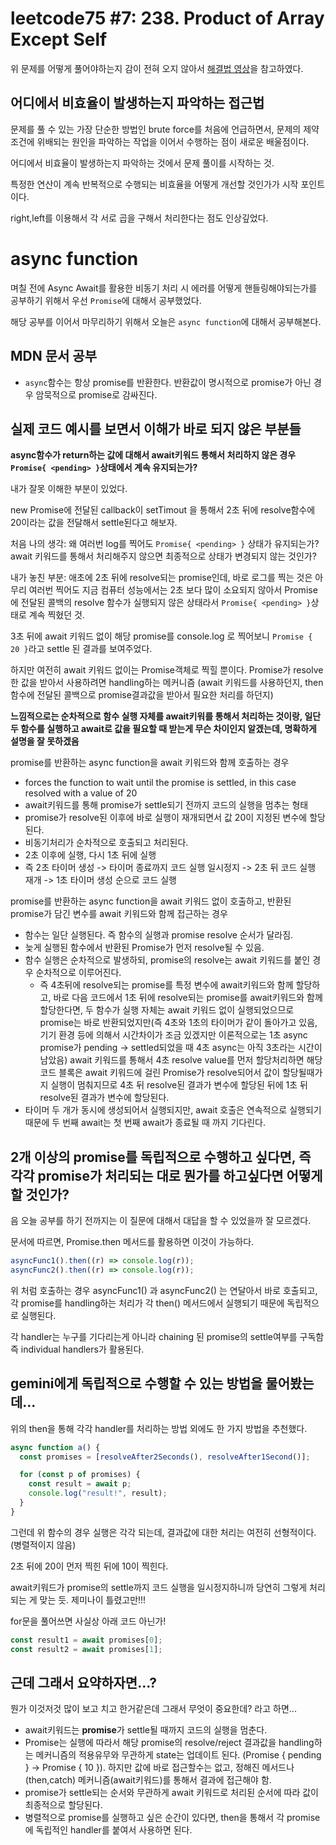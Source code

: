 # leetcode75 #7: 238. Product of Array Except Self

위 문제를 어떻게 풀어야하는지 감이 전혀 오지 않아서 [해결법 영상](https://www.youtube.com/watch?v=5bS636lE_R0&t=1s)을 참고하였다.

## 어디에서 비효율이 발생하는지 파악하는 접근법

문제를 풀 수 있는 가장 단순한 방법인 brute force를 처음에 언급하면서, 문제의 제약 조건에 위배되는 원인을 파악하는 작업을 이어서 수행하는 점이 새로운 배울점이다.

어디에서 비효율이 발생하는지 파악하는 것에서 문제 풀이를 시작하는 것.

특정한 연산이 계속 반복적으로 수행되는 비효율을 어떻게 개선할 것인가가 시작 포인트이다.

right,left를 이용해서 각 서로 곱을 구해서 처리한다는 점도 인상깊었다.

# async function

며칠 전에 Async Await를 활용한 비동기 처리 시 에러를 어떻게 핸들링해야되는가를 공부하기 위해서 우선 `Promise`에 대해서 공부했었다.

해당 공부를 이어서 마무리하기 위해서 오늘은 `async function`에 대해서 공부해본다.

## MDN 문서 공부

- `async`함수는 항상 promise를 반환한다. 반환값이 명시적으로 promise가 아닌 경우 암묵적으로 promise로 감싸진다.

## 실제 코드 예시를 보면서 이해가 바로 되지 않은 부분들

**async함수가 return하는 값에 대해서 await키워드 통해서 처리하지 않은 경우 `Promise{ <pending> }`상태에서 계속 유지되는가?**

내가 잘못 이해한 부분이 있었다.

new Promise에 전달된 callback이 setTimout 을 통해서 2초 뒤에 resolve함수에 20이라는 값을 전달해서 settle된다고 해보자.

처음 나의 생각: 왜 여러번 log를 찍어도 `Promise{ <pending> }` 상태가 유지되는가? await 키워드를 통해서 처리해주지 않으면 최종적으로 상태가 변경되지 않는 것인가?

내가 놓친 부분: 애초에 2초 뒤에 resolve되는 promise인데, 바로 로그를 찍는 것은 아무리 여러번 찍어도 지금 컴퓨터 성능에서는 2초 보다 많이 소요되지 않아서 Promise에 전달된 콜백의 resolve 함수가 실행되지 않은 상태라서 `Promise{ <pending> }`상태로 계속 찍혔던 것.

3초 뒤에 await 키워드 없이 해당 promise를 console.log 로 찍어보니 `Promise { 20 }`라고 settle 된 결과를 보여주었다.

하지만 여전히 await 키워드 없이는 Promise객체로 찍힐 뿐이다. Promise가 resolve한 값을 받아서 사용하려면 handling하는 메커니즘 (await 키워드를 사용하던지, then함수에 전달된 콜백으로 promise결과값을 받아서 필요한 처리를 하던지)

**느낌적으로는 순차적으로 함수 실행 자체를 await키워를 통해서 처리하는 것이랑, 일단 두 함수를 실행하고 await로 값을 필요할 때 받는게 무슨 차이인지 알겠는데, 명확하게 설명을 잘 못하겠음**

promise를 반환하는 async function을 await 키워드와 함께 호출하는 경우

- forces the function to wait until the promise is settled, in this case resolved with a value of 20
- await키워드를 통해 promise가 settle되기 전까지 코드의 실행을 멈추는 형태
- promise가 resolve된 이후에 바로 실행이 재개되면서 값 20이 지정된 변수에 할당된다.
- 비동기처리가 순차적으로 호출되고 처리된다.
- 2초 이후에 실행, 다시 1초 뒤에 실행
- 즉 2초 타이머 생성 -> 타이머 종료까지 코드 실행 일시정지 -> 2초 뒤 코드 실행 재개 -> 1초 타이머 생성 순으로 코드 실행

promise를 반환하는 async function을 await 키워드 없이 호출하고, 반환된 promise가 담긴 변수를 await 키워드와 함께 접근하는 경우

- 함수는 일단 실행된다. 즉 함수의 실행과 promise resolve 순서가 달라짐.
- 늦게 실행된 함수에서 반환된 Promise가 먼저 resolve될 수 있음.
- 함수 실행은 순차적으로 발생하되, promise의 resolve는 await 키워드를 붙인 경우 순차적으로 이루어진다.
  - 즉 4초뒤에 resolve되는 promise를 특정 변수에 await키워드와 함께 할당하고, 바로 다음 코드에서 1초 뒤에 resolve되는 promise를 await키워드와 함께 할당한다면, 두 함수가 실행 자체는 await 키워드 없이 실행되었으므로 promise는 바로 반환되었지만(즉 4초와 1초의 타이머가 같이 돌아가고 있음, 기기 환경 등에 의해서 시간차이가 조금 있겠지만 이론적으로는 1초 async promise가 pending -> settled되었을 때 4초 async는 아직 3초라는 시간이 남았음)
    await 키워드를 통해서 4초 resolve value를 먼저 할당처리하면 해당 코드 블록은 await 키워드에 걸린 Promise가 resolve되어서 값이 할당될때가지 실행이 멈춰지므로 4초 뒤 resolve된 결과가 변수에 할당된 뒤에 1초 뒤 resolve된 결과가 변수에 할당된다.
- 타이머 두 개가 동시에 생성되어서 실행되지만, await 호출은 연속적으로 실행되기 때문에 두 번째 await는 첫 번째 await가 종료될 때 까지 기다린다.

## 2개 이상의 promise를 독립적으로 수행하고 싶다면, 즉 각각 promise가 처리되는 대로 뭔가를 하고싶다면 어떻게 할 것인가?

음 오늘 공부를 하기 전까지는 이 질문에 대해서 대답을 할 수 있었을까 잘 모르겠다.

문서에 따르면, Promise.then 메서드를 활용하면 이것이 가능하다.

```javascript
asyncFunc1().then((r) => console.log(r));
asyncFunc2().then((r) => console.log(r));
```

위 처럼 호출하는 경우 asyncFunc1() 과 asyncFunc2() 는 연달아서 바로 호출되고, 각 promise를 handling하는 처리가 각 then() 메서드에서 실행되기 때문에 독립적으로 실행된다.

각 handler는 누구를 기다리는게 아니라 chaining 된 promise의 settle여부를 구독함
즉 individual handlers가 활용된다.

## gemini에게 독립적으로 수행할 수 있는 방법을 물어봤는데...

위의 then을 통해 각각 handler를 처리하는 방법 외에도 한 가지 방법을 추천했다.

```javascript
async function a() {
  const promises = [resolveAfter2Seconds(), resolveAfter1Second()];

  for (const p of promises) {
    const result = await p;
    console.log("result!", result);
  }
}
```

그런데 위 함수의 경우 실행은 각각 되는데, 결과값에 대한 처리는 여전히 선형적이다.(병렬적이지 않음)

2초 뒤에 20이 먼저 찍힌 뒤에 10이 찍힌다.

await키워드가 promise의 settle까지 코드 실행을 일시정지하니까 당연히 그렇게 처리되는 게 맞는 듯. 제미나이 틀렸고만!!!

for문을 풀어쓰면 사실상 아래 코드 아닌가!

```javascript
const result1 = await promises[0];
const result2 = await promises[1];
```

## 근데 그래서 요약하자면...?

뭔가 이것저것 많이 보고 치고 한거같은데 그래서 무엇이 중요한데? 라고 하면...

- await키워드는 **promise**가 settle될 때까지 코드의 실행을 멈춘다.
- Promise는 실행에 따라서 해당 promise의 resolve/reject 결과값을 handling하는 메커니즘의 적용유무와 무관하게 state는 업데이트 된다. (Promise { pending } -> Promise { 10 }). 하지만 값에 바로 접근할수는 없고, 정해진 메서드나(then,catch) 메커니즘(await키워드)를 통해서 결과에 접근해야 함.
- promise가 settle되는 순서와 무관하게 await 키워드로 처리된 순서에 따라 값이 최종적으로 할당된다.
- 병렬적으로 promise를 실행하고 싶은 순간이 있다면, then을 통해서 각 promise에 독립적인 handler를 붙여서 사용하면 된다.
